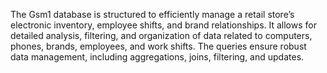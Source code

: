 The Gsm1 database is structured to efficiently manage a retail store’s electronic inventory, employee shifts,
and brand relationships. It allows for detailed analysis, filtering, and organization of data related to computers,
phones, brands, employees, and work shifts. The queries ensure robust data management, including aggregations, joins, filtering, and updates.
